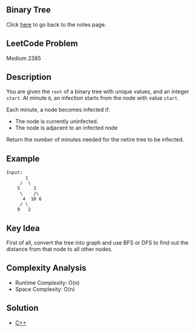 ## Binary Tree
Click [here](../notes.md) to go back to the notes page.

## LeetCode Problem
Medium 2385

## Description
You are given the `root` of a binary tree with unique values, and an integer `start`. At minute `0`, an infection starts from the node with value `start`.

Each minute, a node becomes infected if:
- The node is currently uninfected.
- The node is adjacent to an infected node

Return the number of minutes needed for the netire tree to be infected.

## Example
```
Input:
       1
     /  \
    5     3
     \    /\
      4  10 6
     / \
    9   2
```

## Key Idea
First of all, convert the tree into graph and use BFS or DFS to find out the distance from that node to all other nodes.

## Complexity Analysis
- Runtime Complexity: O(n)
- Space Complexity: O(n)

## Solution
- [C++](solution.cpp)